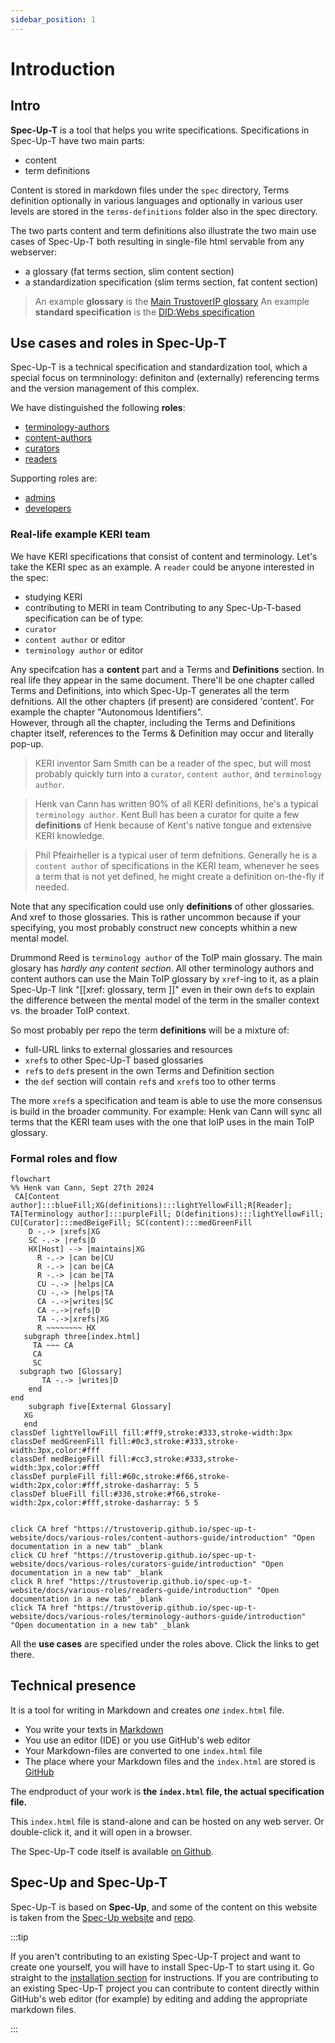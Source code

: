 ```yaml
---
sidebar_position: 1
---
```


# Introduction

## Intro

**Spec-Up-T** is a tool that helps you write specifications. Specifications in Spec-Up-T have two main parts:
* content 
* term definitions

Content is stored in markdown files under the `spec` directory, Terms definition optionally in various languages and optionally in various user levels are stored in the `terms-definitions` folder also in the spec directory.

The two parts content and term definitions also illustrate the two main use cases of Spec-Up-T both resulting in single-file html servable from any webserver:
- a glossary (fat terms section, slim content section)
- a standardization specification (slim terms section, fat content section)

> An example **glossary** is the [Main TrustoverIP glossary](https://github.com/trustoverip/ctwg-main-glossary)
> An example **standard specification** is the [DID:Webs specification](https://github.com/trustoverip/tswg-did-method-webs-specification)

## Use cases and roles in Spec-Up-T

Spec-Up-T is a technical specification and standardization tool, which a special focus on termninology: definiton and (externally) referencing terms and the version management of this complex.

We have distinguished the following **roles**:
- [terminology-authors](./various-roles/terminology-authors-guide/introduction.md)
- [content-authors](./various-roles/content-authors-guide/introduction.md)
- [curators](./various-roles/curators-guide/introduction.md)
- [readers](./various-roles/readers-guide/introduction.md)

Supporting roles are:
- [admins](./various-roles/admins-guide/introduction.md)
- [developers](./various-roles/developers-guide/intro.md)

### Real-life example KERI team

We have KERI specifications that consist of content and terminology. Let's take the KERI spec as an example. A `reader` could be anyone interested in the spec:
- studying KERI
- contributing to MERI in team
Contributing to any Spec-Up-T-based specification can be of type:
- `curator`
- `content author` or editor
- `terminology author` or editor

Any specifcation has a **content** part and a Terms and **Definitions** section. In real life they appear in the same document. There'll be one chapter called Terms and Definitions, into which Spec-Up-T generates all the term defnitions. All the other chapters (if present) are considered 'content'. For example the chapter "Autonomous Identifiers".  
However, through all the chapter, including the Terms and Definitions chapter itself, references to the Terms & Definition may occur and literally pop-up.

> KERI inventor Sam Smith can be a reader of the spec, but will most probably quickly turn into a `curator`, `content author`, and `terminology author`.

> Henk van Cann has written 90% of all KERI definitions, he's a typical `terminology author`. Kent Bull has been a curator for quite a few **definitions** of Henk because of Kent's native tongue and extensive KERI knowledge.

> Phil Pfeairheller is a typical user of term defnitions. Generally he is a `content author` of specifications in the KERI team, whenever he sees a term that is not yet defined, he might create a definition on-the-fly if needed.

Note that any specification could use only **definitions** of other glossaries. And xref to those glossaries. This is rather uncommon because if your specifying, you most probably construct new concepts whithin a new mental model.

Drummond Reed is `terminology author` of the ToIP main glossary. The main glosary has *hardly any content section*. All other terminology authors and content authors can use the Main ToIP glossary by `xref`-ing to it, as a plain Spec-Up-T link "[[xref: glossary, term ]]" even in their own `def`s to explain the difference between the mental model of the term in the smaller context vs. the broader ToIP context.

So most probably per repo the term **definitions** will be a mixture of:
- full-URL links to external glossaries and resources
- `xref`s to other Spec-Up-T based glossaries
- `ref`s to `def`s present in the own Terms and Definition section
- the `def` section will contain `ref`s and `xref`s too to other terms

The more `xref`s a specification and team is able to use the more consensus is build in the broader community. For example: Henk van Cann will sync all terms that the KERI team uses with the one that IoIP uses in the main ToIP glossary.

### Formal roles and flow

```mermaid
flowchart
%% Henk van Cann, Sept 27th 2024
 CA[Content author]:::blueFill;XG(definitions):::lightYellowFill;R[Reader];  TA[Terminology author]:::purpleFill; D(definitions):::lightYellowFill; CU[Curator]:::medBeigeFill; SC(content):::medGreenFill
    D -.-> |xrefs|XG
    SC -.-> |refs|D
    HX[Host] --> |maintains|XG 
      R -.-> |can be|CU
      R -.-> |can be|CA
      R -.-> |can be|TA
      CU -.-> |helps|CA
      CU -.-> |helps|TA
      CA -.->|writes|SC
      CA -.->|refs|D
      TA -.->|xrefs|XG
      R ~~~~~~~~ HX
   subgraph three[index.html]
     TA ~~~ CA
     CA
     SC
  subgraph two [Glossary]
       TA -.-> |writes|D
    end
end
    subgraph five[External Glossary]
   XG
   end
classDef lightYellowFill fill:#ff9,stroke:#333,stroke-width:3px
classDef medGreenFill fill:#0c3,stroke:#333,stroke-width:3px,color:#fff
classDef medBeigeFill fill:#cc3,stroke:#333,stroke-width:3px,color:#fff
classDef purpleFill fill:#60c,stroke:#f66,stroke-width:2px,color:#fff,stroke-dasharray: 5 5
classDef blueFill fill:#336,stroke:#f66,stroke-width:2px,color:#fff,stroke-dasharray: 5 5


click CA href "https://trustoverip.github.io/spec-up-t-website/docs/various-roles/content-authors-guide/introduction" "Open documentation in a new tab" _blank
click CU href "https://trustoverip.github.io/spec-up-t-website/docs/various-roles/curators-guide/introduction" "Open documentation in a new tab" _blank
click R href "https://trustoverip.github.io/spec-up-t-website/docs/various-roles/readers-guide/introduction" "Open documentation in a new tab" _blank
click TA href "https://trustoverip.github.io/spec-up-t-website/docs/various-roles/terminology-authors-guide/introduction" "Open documentation in a new tab" _blank
```

All the **use cases** are specified under the roles above. Click the links to get there.

## Technical presence

It is a tool for writing in Markdown and creates *one* `index.html` file.

- You write your texts in [Markdown](https://www.markdownguide.org/getting-started/)
- You use an editor (IDE) or you use GitHub's web editor
- Your Markdown-files are converted to one `index.html` file
- The place where your Markdown files and the `index.html` are stored is [GitHub](https://github.com)

The endproduct of your work is **the `index.html` file, the actual specification file.**

This `index.html` file is stand-alone and can be hosted on any web server. Or double-click it, and it will open in a browser.

The Spec-Up-T code itself is available [on Github](https://github.com/blockchainbird/spec-up-t).

## Spec-Up and Spec-Up-<span className="rotate">T</span>

Spec-Up-<span className="rotate">T</span> is based on **Spec-Up**, and some of the content on this website is taken from the [Spec-Up website](https://identity.foundation/spec-up/) and [repo](https://github.com/decentralized-identity/spec-up).

:::tip

If you aren't contributing to an existing Spec-Up-T project and want to create one yourself, you will have to install Spec-Up-T to start using it. Go straight to the [installation section](general/installation.md) for instructions. If you are contributing to an existing Spec-Up-T project you can contribute to content directly within GitHub's web editor (for example) by editing and adding the appropriate markdown files.

:::

